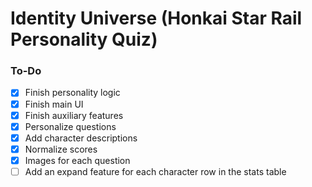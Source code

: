 # Identity Universe (Honkai Star Rail Personality Quiz)
### To-Do
- [x] Finish personality logic
- [x] Finish main UI
- [x] Finish auxiliary features
- [x] Personalize questions
- [x] Add character descriptions
- [x] Normalize scores
- [x] Images for each question
- [ ] Add an expand feature for each character row in the stats table
